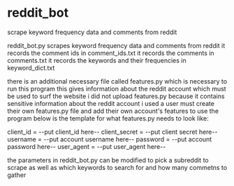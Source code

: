 # reddit_bot
scrape keyword frequency data and comments from reddit

reddit_bot.py scrapes keyword frequency data and comments from reddit
it records the comment ids in comment_ids.txt
it records the comments in comments.txt
it records the keywords and their frequencies in keyword_dict.txt

there is an additional necessary file called features.py which is necessary to run this program
this gives information about the reddit account which must be used to surf the website
i did not upload features.py because it contains sensitive information about the reddit account i used
a user must create their own features.py file and add their own account's features to use the program
below is the template for what features.py needs to look like:

client_id = --put client_id here--
client_secret = --put client secret here--
username = --put account username here--
password = --put account password here--
user_agent = --put user_agent here--

the parameters in reddit_bot.py can be modified to pick a subreddit to scrape as well as which keywords to search for and how many commetns to gather
